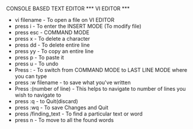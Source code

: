 CONSOLE BASED TEXT EDITOR
*** VI EDITOR ***
* vi filename - To open a file on VI EDITOR
* press i - To enter the INSERT MODE (To modify file)
* press esc - COMMAND MODE
* press x - To delete a character
* press dd - To delete entire line
* press yy - To copy an entire line 
* press p - To paste it
* press u - To undo 
* Press : - To switch from COMMAND MODE to LAST LINE MODE where you can type 
* press :w filename - to save what you've written
* Press :(number of line) - This helps to navigate to number of lines you wish to navigate to
* press :q - to Quit(discard)
* press :wq - To save Changes and Quit
* press /finding_text - To find a particular text or word
* press n - To move to all the found words
